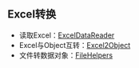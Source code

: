 ## Excel转换

- 读取Excel：[ExcelDataReader](https://github.com/ExcelDataReader/ExcelDataReader)
- Excel与Object互转：[Excel2Object](https://github.com/chsword/Excel2Object)
- 文件转数据对象：[FileHelpers](https://github.com/MarcosMeli/FileHelpers)
